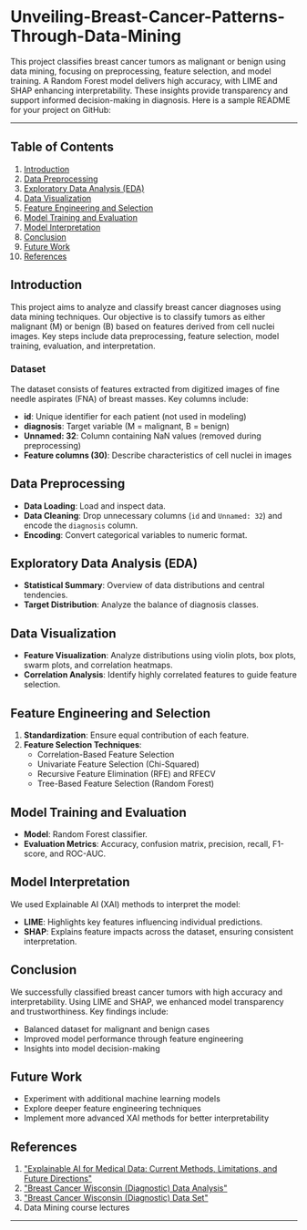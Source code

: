 # Unveiling-Breast-Cancer-Patterns-Through-Data-Mining
This project classifies breast cancer tumors as malignant or benign using data mining, focusing on preprocessing, feature selection, and model training. A Random Forest model delivers high accuracy, with LIME and SHAP enhancing interpretability. These insights provide transparency and support informed decision-making in diagnosis.
Here is a sample README for your project on GitHub:

---
## Table of Contents
1. [Introduction](#introduction)
2. [Data Preprocessing](#data-preprocessing)
3. [Exploratory Data Analysis (EDA)](#exploratory-data-analysis-eda)
4. [Data Visualization](#data-visualization)
5. [Feature Engineering and Selection](#feature-engineering-and-selection)
6. [Model Training and Evaluation](#model-training-and-evaluation)
7. [Model Interpretation](#model-interpretation)
8. [Conclusion](#conclusion)
9. [Future Work](#future-work)
10. [References](#references)

## Introduction
This project aims to analyze and classify breast cancer diagnoses using data mining techniques. Our objective is to classify tumors as either malignant (M) or benign (B) based on features derived from cell nuclei images. Key steps include data preprocessing, feature selection, model training, evaluation, and interpretation.

### Dataset
The dataset consists of features extracted from digitized images of fine needle aspirates (FNA) of breast masses. Key columns include:
- **id**: Unique identifier for each patient (not used in modeling)
- **diagnosis**: Target variable (M = malignant, B = benign)
- **Unnamed: 32**: Column containing NaN values (removed during preprocessing)
- **Feature columns (30)**: Describe characteristics of cell nuclei in images

## Data Preprocessing
- **Data Loading**: Load and inspect data.
- **Data Cleaning**: Drop unnecessary columns (`id` and `Unnamed: 32`) and encode the `diagnosis` column.
- **Encoding**: Convert categorical variables to numeric format.

## Exploratory Data Analysis (EDA)
- **Statistical Summary**: Overview of data distributions and central tendencies.
- **Target Distribution**: Analyze the balance of diagnosis classes.

## Data Visualization
- **Feature Visualization**: Analyze distributions using violin plots, box plots, swarm plots, and correlation heatmaps.
- **Correlation Analysis**: Identify highly correlated features to guide feature selection.

## Feature Engineering and Selection
1. **Standardization**: Ensure equal contribution of each feature.
2. **Feature Selection Techniques**:
   - Correlation-Based Feature Selection
   - Univariate Feature Selection (Chi-Squared)
   - Recursive Feature Elimination (RFE) and RFECV
   - Tree-Based Feature Selection (Random Forest)

## Model Training and Evaluation
- **Model**: Random Forest classifier.
- **Evaluation Metrics**: Accuracy, confusion matrix, precision, recall, F1-score, and ROC-AUC.

## Model Interpretation
We used Explainable AI (XAI) methods to interpret the model:
- **LIME**: Highlights key features influencing individual predictions.
- **SHAP**: Explains feature impacts across the dataset, ensuring consistent interpretation.

## Conclusion
We successfully classified breast cancer tumors with high accuracy and interpretability. Using LIME and SHAP, we enhanced model transparency and trustworthiness. Key findings include:
- Balanced dataset for malignant and benign cases
- Improved model performance through feature engineering
- Insights into model decision-making

## Future Work
- Experiment with additional machine learning models
- Explore deeper feature engineering techniques
- Implement more advanced XAI methods for better interpretability

## References
1. ["Explainable AI for Medical Data: Current Methods, Limitations, and Future Directions"](https://dl.acm.org/doi/pdf/10.1145/3637487)
2. ["Breast Cancer Wisconsin (Diagnostic) Data Analysis"](https://link.springer.com/chapter/10.1007/978-3-030-82099-2_27)
3. ["Breast Cancer Wisconsin (Diagnostic) Data Set"](https://www.kaggle.com/datasets/uciml/breast-cancer-wisconsin-data)
4. Data Mining course lectures

--- 
